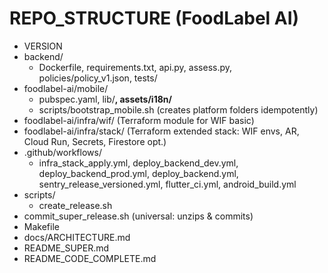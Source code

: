 # REPO_STRUCTURE (FoodLabel AI)

- VERSION
- backend/
  - Dockerfile, requirements.txt, api.py, assess.py, policies/policy_v1.json, tests/
- foodlabel-ai/mobile/
  - pubspec.yaml, lib/**, assets/i18n/**
  - scripts/bootstrap_mobile.sh (creates platform folders idempotently)
- foodlabel-ai/infra/wif/ (Terraform module for WIF basic)
- foodlabel-ai/infra/stack/ (Terraform extended stack: WIF envs, AR, Cloud Run, Secrets, Firestore opt.)
- .github/workflows/
  - infra_stack_apply.yml, deploy_backend_dev.yml, deploy_backend_prod.yml, deploy_backend.yml,
    sentry_release_versioned.yml, flutter_ci.yml, android_build.yml
- scripts/
  - create_release.sh
- commit_super_release.sh  (universal: unzips & commits)
- Makefile
- docs/ARCHITECTURE.md
- README_SUPER.md
- README_CODE_COMPLETE.md
